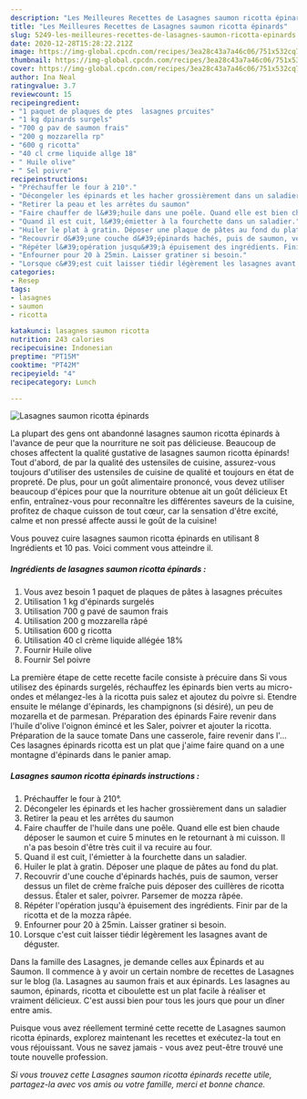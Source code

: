 ```yaml
---
description: "Les Meilleures Recettes de Lasagnes saumon ricotta épinards"
title: "Les Meilleures Recettes de Lasagnes saumon ricotta épinards"
slug: 5249-les-meilleures-recettes-de-lasagnes-saumon-ricotta-epinards
date: 2020-12-28T15:28:22.212Z
image: https://img-global.cpcdn.com/recipes/3ea28c43a7a46c06/751x532cq70/lasagnes-saumon-ricotta-epinards-photo-principale-de-la-recette.jpg
thumbnail: https://img-global.cpcdn.com/recipes/3ea28c43a7a46c06/751x532cq70/lasagnes-saumon-ricotta-epinards-photo-principale-de-la-recette.jpg
cover: https://img-global.cpcdn.com/recipes/3ea28c43a7a46c06/751x532cq70/lasagnes-saumon-ricotta-epinards-photo-principale-de-la-recette.jpg
author: Ina Neal
ratingvalue: 3.7
reviewcount: 15
recipeingredient:
- "1 paquet de plaques de ptes  lasagnes prcuites"
- "1 kg dpinards surgels"
- "700 g pav de saumon frais"
- "200 g mozzarella rp"
- "600 g ricotta"
- "40 cl crme liquide allge 18"
- " Huile olive"
- " Sel poivre"
recipeinstructions:
- "Préchauffer le four à 210°."
- "Décongeler les épinards et les hacher grossièrement dans un saladier"
- "Retirer la peau et les arrêtes du saumon"
- "Faire chauffer de l&#39;huile dans une poêle. Quand elle est bien chaude déposer le saumon et cuire 5 minutes en le retournant à mi cuisson. Il n&#39;a pas besoin d&#39;être très cuit il va recuire au four."
- "Quand il est cuit, l&#39;émietter à la fourchette dans un saladier."
- "Huiler le plat à gratin. Déposer une plaque de pâtes au fond du plat."
- "Recouvrir d&#39;une couche d&#39;épinards hachés, puis de saumon, verser dessus un filet de crème fraîche puis déposer des cuillères de ricotta dessus. Étaler et saler, poivrer. Parsemer de mozza râpée."
- "Répéter l&#39;opération jusqu&#39;à épuisement des ingrédients. Finir par de la ricotta et de la mozza râpée."
- "Enfourner pour 20 à 25min. Laisser gratiner si besoin."
- "Lorsque c&#39;est cuit laisser tiédir légèrement les lasagnes avant de déguster."
categories:
- Resep
tags:
- lasagnes
- saumon
- ricotta

katakunci: lasagnes saumon ricotta 
nutrition: 243 calories
recipecuisine: Indonesian
preptime: "PT15M"
cooktime: "PT42M"
recipeyield: "4"
recipecategory: Lunch

---
```



![Lasagnes saumon ricotta épinards](https://img-global.cpcdn.com/recipes/3ea28c43a7a46c06/751x532cq70/lasagnes-saumon-ricotta-epinards-photo-principale-de-la-recette.jpg)

La plupart des gens ont abandonné lasagnes saumon ricotta épinards à l'avance de peur que la nourriture ne soit pas délicieuse. Beaucoup de choses affectent la qualité gustative de lasagnes saumon ricotta épinards! Tout d'abord, de par la qualité des ustensiles de cuisine, assurez-vous toujours d'utiliser des ustensiles de cuisine de qualité et toujours en état de propreté. De plus, pour un goût alimentaire prononcé, vous devez utiliser beaucoup d'épices pour que la nourriture obtenue ait un goût délicieux Et enfin, entraînez-vous pour reconnaître les différentes saveurs de la cuisine, profitez de chaque cuisson de tout cœur, car la sensation d'être excité, calme et non pressé affecte aussi le goût de la cuisine!

<!--inarticleads1-->

Vous pouvez cuire lasagnes saumon ricotta épinards en utilisant 8 Ingrédients et 10 pas. Voici comment vous atteindre il.

##### Ingrédients de lasagnes saumon ricotta épinards :

1. Vous avez besoin 1 paquet de plaques de pâtes à lasagnes précuites
1. Utilisation 1 kg d&#39;épinards surgelés
1. Utilisation 700 g pavé de saumon frais
1. Utilisation 200 g mozzarella râpé
1. Utilisation 600 g ricotta
1. Utilisation 40 cl crème liquide allégée 18%
1. Fournir  Huile olive
1. Fournir  Sel poivre


La première étape de cette recette facile consiste à précuire dans Si vous utilisez des épinards surgelés, réchauffez les épinards bien verts au micro-ondes et mélangez-les à la ricotta puis salez et ajoutez du poivre si. Etendre ensuite le mélange d&#39;épinards, les champignons (si désiré), un peu de mozarella et de parmesan. Préparation des épinards Faire revenir dans l&#39;huile d&#39;olive l&#39;oignon émincé et les Saler, poivrer et ajouter la ricotta. Préparation de la sauce tomate Dans une casserole, faire revenir dans l&#39;… Ces lasagnes épinards ricotta est un plat que j&#39;aime faire quand on a une montagne d&#39;épinards dans le panier amap. 

<!--inarticleads2-->

##### Lasagnes saumon ricotta épinards instructions :

1. Préchauffer le four à 210°.
1. Décongeler les épinards et les hacher grossièrement dans un saladier
1. Retirer la peau et les arrêtes du saumon
1. Faire chauffer de l&#39;huile dans une poêle. Quand elle est bien chaude déposer le saumon et cuire 5 minutes en le retournant à mi cuisson. Il n&#39;a pas besoin d&#39;être très cuit il va recuire au four.
1. Quand il est cuit, l&#39;émietter à la fourchette dans un saladier.
1. Huiler le plat à gratin. Déposer une plaque de pâtes au fond du plat.
1. Recouvrir d&#39;une couche d&#39;épinards hachés, puis de saumon, verser dessus un filet de crème fraîche puis déposer des cuillères de ricotta dessus. Étaler et saler, poivrer. Parsemer de mozza râpée.
1. Répéter l&#39;opération jusqu&#39;à épuisement des ingrédients. Finir par de la ricotta et de la mozza râpée.
1. Enfourner pour 20 à 25min. Laisser gratiner si besoin.
1. Lorsque c&#39;est cuit laisser tiédir légèrement les lasagnes avant de déguster.


Dans la famille des Lasagnes, je demande celles aux Épinards et au Saumon. Il commence à y avoir un certain nombre de recettes de Lasagnes sur le blog (la. Lasagnes au saumon frais et aux épinards. Les lasagnes au saumon, épinards, ricotta et ciboulette est un plat facile à réaliser et vraiment délicieux. C&#39;est aussi bien pour tous les jours que pour un dîner entre amis. 

<!--inarticleads1-->

<p>
Puisque vous avez réellement terminé cette recette de Lasagnes saumon ricotta épinards, explorez maintenant les recettes et exécutez-la tout en vous réjouissant. Vous ne savez jamais - vous avez peut-être trouvé une toute nouvelle profession.
</p>

<p>
<i>Si vous trouvez cette Lasagnes saumon ricotta épinards recette utile, partagez-la avec vos amis ou votre famille, merci et bonne chance.</i>
</p>
